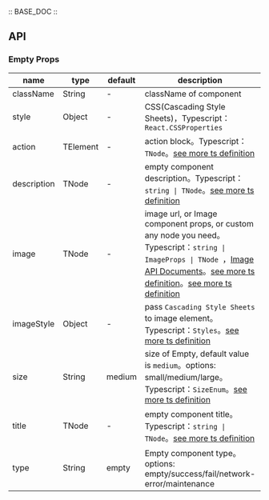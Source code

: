 :: BASE_DOC ::

## API

### Empty Props

name | type | default | description | required
-- | -- | -- | -- | --
className | String | - | className of component | N
style | Object | - | CSS(Cascading Style Sheets)，Typescript：`React.CSSProperties` | N
action | TElement | - | action block。Typescript：`TNode`。[see more ts definition](https://github.com/Tencent/tdesign-react/blob/develop/src/common.ts) | N
description | TNode | - | empty component description。Typescript：`string \| TNode`。[see more ts definition](https://github.com/Tencent/tdesign-react/blob/develop/src/common.ts) | N
image | TNode | - | image url, or Image component props, or custom any node you need。Typescript：`string \| ImageProps \| TNode `，[Image API Documents](./image?tab=api)。[see more ts definition](https://github.com/Tencent/tdesign-react/blob/develop/src/common.ts)。[see more ts definition](https://github.com/Tencent/tdesign-react/blob/develop/src/empty/type.ts) | N
imageStyle | Object | - | pass `Cascading Style Sheets` to image element。Typescript：`Styles`。[see more ts definition](https://github.com/Tencent/tdesign-react/blob/develop/src/common.ts) | N
size | String | medium | size of Empty,  default value is `medium`。options: small/medium/large。Typescript：`SizeEnum`。[see more ts definition](https://github.com/Tencent/tdesign-react/blob/develop/src/common.ts) | N
title | TNode | - | empty component title。Typescript：`string \| TNode`。[see more ts definition](https://github.com/Tencent/tdesign-react/blob/develop/src/common.ts) | N
type | String | empty | Empty component type。options: empty/success/fail/network-error/maintenance | N
